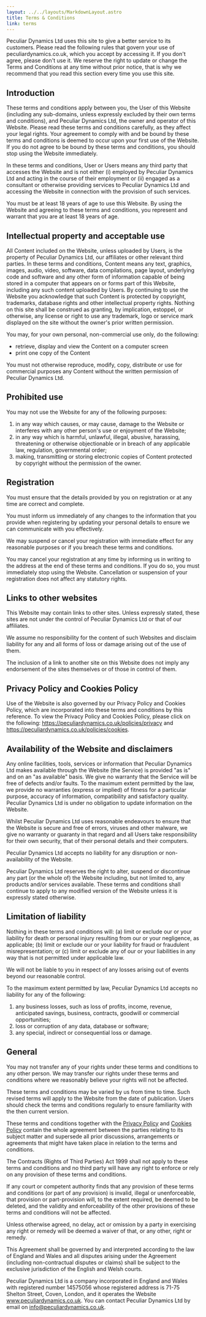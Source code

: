 ```yaml
---
layout: ../../layouts/MarkdownLayout.astro
title: Terms & Conditions
link: terms
---
```


Peculiar Dynamics Ltd uses this site to give a better service to its customers. Please read the following rules that govern your use of peculiardynamics.co.uk, which you accept by accessing it. If you don't agree, please don't use it. We reserve the right to update or change the Terms and Conditions at any time without prior notice, that is why we recommend that you read this section every time you use this site.

## Introduction

These terms and conditions apply between you, the User of this Website (including any sub-domains, unless expressly excluded by their own terms and conditions), and Peculiar Dynamics Ltd, the owner and operator of this Website. Please read these terms and conditions carefully, as they affect your legal rights. Your agreement to comply with and be bound by these terms and conditions is deemed to occur upon your first use of the Website. If you do not agree to be bound by these terms and conditions, you should stop using the Website immediately.

In these terms and conditions, User or Users means any third party that accesses the Website and is not either (i) employed by Peculiar Dynamics Ltd and acting in the course of their employment or (ii) engaged as a consultant or otherwise providing services to Peculiar Dynamics Ltd and accessing the Website in connection with the provision of such services.

You must be at least 18 years of age to use this Website. By using the Website and agreeing to these terms and conditions, you represent and warrant that you are at least 18 years of age.

## Intellectual property and acceptable use

All Content included on the Website, unless uploaded by Users, is the property of Peculiar Dynamics Ltd, our affiliates or other relevant third parties. In these terms and conditions, Content means any text, graphics, images, audio, video, software, data compilations, page layout, underlying code and software and any other form of information capable of being stored in a computer that appears on or forms part of this Website, including any such content uploaded by Users. By continuing to use the Website you acknowledge that such Content is protected by copyright, trademarks, database rights and other intellectual property rights. Nothing on this site shall be construed as granting, by implication, estoppel, or otherwise, any license or right to use any trademark, logo or service mark displayed on the site without the owner's prior written permission.

You may, for your own personal, non-commercial use only, do the following:

- retrieve, display and view the Content on a computer screen
- print one copy of the Content

You must not otherwise reproduce, modify, copy, distribute or use for commercial purposes any Content without the written permission of Peculiar Dynamics Ltd.

## Prohibited use

You may not use the Website for any of the following purposes:

1. in any way which causes, or may cause, damage to the Website or interferes with any other person's use or enjoyment of the Website;
2. in any way which is harmful, unlawful, illegal, abusive, harassing, threatening or otherwise objectionable or in breach of any applicable law, regulation, governmental order;
3. making, transmitting or storing electronic copies of Content protected by copyright without the permission of the owner.

## Registration

You must ensure that the details provided by you on registration or at any time are correct and complete.

You must inform us immediately of any changes to the information that you provide when registering by updating your personal details to ensure we can communicate with you effectively.

We may suspend or cancel your registration with immediate effect for any reasonable purposes or if you breach these terms and conditions.

You may cancel your registration at any time by informing us in writing to the address at the end of these terms and conditions. If you do so, you must immediately stop using the Website. Cancellation or suspension of your registration does not affect any statutory rights.

## Links to other websites

This Website may contain links to other sites. Unless expressly stated, these sites are not under the control of Peculiar Dynamics Ltd or that of our affiliates.

We assume no responsibility for the content of such Websites and disclaim liability for any and all forms of loss or damage arising out of the use of them.

The inclusion of a link to another site on this Website does not imply any endorsement of the sites themselves or of those in control of them.

## Privacy Policy and Cookies Policy

Use of the Website is also governed by our Privacy Policy and Cookies Policy, which are incorporated into these terms and conditions by this reference. To view the Privacy Policy and Cookies Policy, please click on the following: https://peculiardynamics.co.uk/policies/privacy and https://peculiardynamics.co.uk/policies/cookies.

## Availability of the Website and disclaimers

Any online facilities, tools, services or information that Peculiar Dynamics Ltd makes available through the Website (the Service) is provided "as is" and on an "as available" basis. We give no warranty that the Service will be free of defects and/or faults. To the maximum extent permitted by the law, we provide no warranties (express or implied) of fitness for a particular purpose, accuracy of information, compatibility and satisfactory quality. Peculiar Dynamics Ltd is under no obligation to update information on the Website.

Whilst Peculiar Dynamics Ltd uses reasonable endeavours to ensure that the Website is secure and free of errors, viruses and other malware, we give no warranty or guaranty in that regard and all Users take responsibility for their own security, that of their personal details and their computers.

Peculiar Dynamics Ltd accepts no liability for any disruption or non-availability of the Website.

Peculiar Dynamics Ltd reserves the right to alter, suspend or discontinue any part (or the whole of) the Website including, but not limited to, any products and/or services available. These terms and conditions shall continue to apply to any modified version of the Website unless it is expressly stated otherwise.

## Limitation of liability

Nothing in these terms and conditions will: (a) limit or exclude our or your liability for death or personal injury resulting from our or your negligence, as applicable; (b) limit or exclude our or your liability for fraud or fraudulent misrepresentation; or (c) limit or exclude any of our or your liabilities in any way that is not permitted under applicable law.

We will not be liable to you in respect of any losses arising out of events beyond our reasonable control.

To the maximum extent permitted by law, Peculiar Dynamics Ltd accepts no liability for any of the following:

1. any business losses, such as loss of profits, income, revenue, anticipated savings, business, contracts, goodwill or commercial opportunities;
2. loss or corruption of any data, database or software;
3. any special, indirect or consequential loss or damage.

## General

You may not transfer any of your rights under these terms and conditions to any other person. We may transfer our rights under these terms and conditions where we reasonably believe your rights will not be affected.

These terms and conditions may be varied by us from time to time. Such revised terms will apply to the Website from the date of publication. Users should check the terms and conditions regularly to ensure familiarity with the then current version.

These terms and conditions together with the [Privacy Policy](./privacy) and [Cookies Policy](./cookies) contain the whole agreement between the parties relating to its subject matter and supersede all prior discussions, arrangements or agreements that might have taken place in relation to the terms and conditions.

The Contracts (Rights of Third Parties) Act 1999 shall not apply to these terms and conditions and no third party will have any right to enforce or rely on any provision of these terms and conditions.

If any court or competent authority finds that any provision of these terms and conditions (or part of any provision) is invalid, illegal or unenforceable, that provision or part-provision will, to the extent required, be deemed to be deleted, and the validity and enforceability of the other provisions of these terms and conditions will not be affected.

Unless otherwise agreed, no delay, act or omission by a party in exercising any right or remedy will be deemed a waiver of that, or any other, right or remedy.

This Agreement shall be governed by and interpreted according to the law of England and Wales and all disputes arising under the Agreement (including non-contractual disputes or claims) shall be subject to the exclusive jurisdiction of the English and Welsh courts.

Peculiar Dynamics Ltd is a company incorporated in England and Wales with registered number 14575056 whose registered address is 71-75 Shelton Street, Coven, London, and it operates the Website www.peculiardynamics.co.uk. You can contact Peculiar Dynamics Ltd by email on info@peculiardynamics.co.uk.
